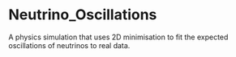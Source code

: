 # Neutrino_Oscillations
A physics simulation that uses 2D minimisation to fit the expected oscillations of neutrinos to real data. 
